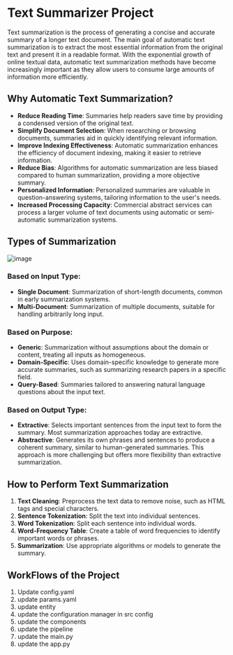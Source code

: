 # Text Summarizer Project

Text summarization is the process of generating a concise and accurate summary of a longer text document. The main goal of automatic text summarization is to extract the most essential information from the original text and present it in a readable format. With the exponential growth of online textual data, automatic text summarization methods have become increasingly important as they allow users to consume large amounts of information more efficiently.

## Why Automatic Text Summarization?

- **Reduce Reading Time**: Summaries help readers save time by providing a condensed version of the original text.
- **Simplify Document Selection**: When researching or browsing documents, summaries aid in quickly identifying relevant information.
- **Improve Indexing Effectiveness**: Automatic summarization enhances the efficiency of document indexing, making it easier to retrieve information.
- **Reduce Bias**: Algorithms for automatic summarization are less biased compared to human summarization, providing a more objective summary.
- **Personalized Information**: Personalized summaries are valuable in question-answering systems, tailoring information to the user's needs.
- **Increased Processing Capacity**: Commercial abstract services can process a larger volume of text documents using automatic or semi-automatic summarization systems.

## Types of Summarization

![image](https://github.com/BhorSant/Text-Summarizer-Project/assets/91824340/7a7a395a-b484-4c3e-ab77-c53b176a9b83)

### Based on Input Type:

- **Single Document**: Summarization of short-length documents, common in early summarization systems.
- **Multi-Document**: Summarization of multiple documents, suitable for handling arbitrarily long input.

### Based on Purpose:

- **Generic**: Summarization without assumptions about the domain or content, treating all inputs as homogeneous.
- **Domain-Specific**: Uses domain-specific knowledge to generate more accurate summaries, such as summarizing research papers in a specific field.
- **Query-Based**: Summaries tailored to answering natural language questions about the input text.

### Based on Output Type:

- **Extractive**: Selects important sentences from the input text to form the summary. Most summarization approaches today are extractive.
- **Abstractive**: Generates its own phrases and sentences to produce a coherent summary, similar to human-generated summaries. This approach is more challenging but offers more flexibility than extractive summarization.

## How to Perform Text Summarization

1. **Text Cleaning**: Preprocess the text data to remove noise, such as HTML tags and special characters.
2. **Sentence Tokenization**: Split the text into individual sentences.
3. **Word Tokenization**: Split each sentence into individual words.
4. **Word-Frequency Table**: Create a table of word frequencies to identify important words or phrases.
5. **Summarization**: Use appropriate algorithms or models to generate the summary.

## WorkFlows of the Project

1. Update config.yaml
2. update params.yaml
3. update entity
4. update the configuration manager in src config
5. update the components
6. update the pipeline
7. update the main.py
8. update the app.py
